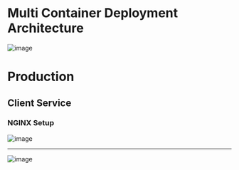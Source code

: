 # Multi Container Deployment Architecture

![image](https://user-images.githubusercontent.com/8760590/113708040-fe92d680-969d-11eb-8fb4-fa442effe9d9.png)

# Production 
## Client Service
### NGINX Setup

![image](https://user-images.githubusercontent.com/8760590/113708809-ef605880-969e-11eb-9650-835c0829db10.png)

---

![image](https://user-images.githubusercontent.com/8760590/113708949-2171ba80-969f-11eb-8874-42d0fc27d141.png)